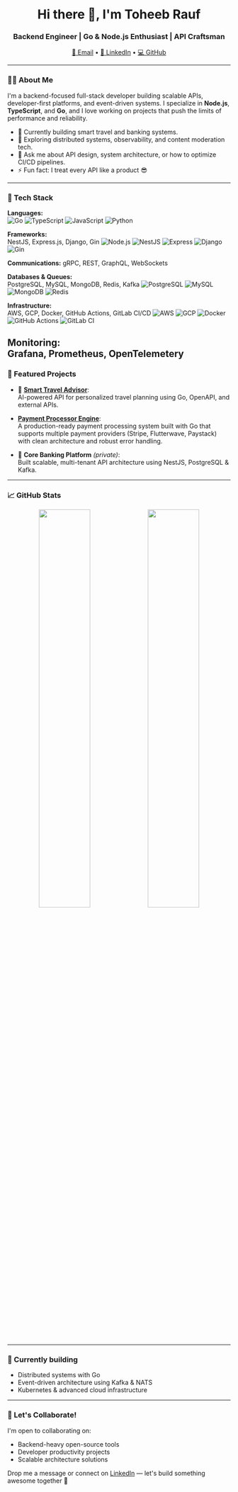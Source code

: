 <h1 align="center">Hi there 👋, I'm Toheeb Rauf</h1>
<h3 align="center">Backend Engineer | Go & Node.js Enthusiast | API Craftsman</h3>

<p align="center">
  <a href="mailto:thoraf20@gmail.com">📧 Email</a> • 
  <a href="https://www.linkedin.com/in/toheeb-rauf-678534102/">🔗 LinkedIn</a> • 
  <a href="https://github.com/thoraf20">💻 GitHub</a>
</p>

---

### 👨‍💻 About Me

I'm a backend-focused full-stack developer building scalable APIs, developer-first platforms, and event-driven systems. I specialize in **Node.js**, **TypeScript**, and **Go**, and I love working on projects that push the limits of performance and reliability.

- 🔭 Currently building smart travel and banking systems.
- 🧠 Exploring distributed systems, observability, and content moderation tech.
- 💬 Ask me about API design, system architecture, or how to optimize CI/CD pipelines.
- ⚡ Fun fact: I treat every API like a product 😎

---

### 🔧 Tech Stack

**Languages:**  
![Go](https://img.shields.io/badge/-Go-00ADD8?logo=go&logoColor=white&style=flat) 
![TypeScript](https://img.shields.io/badge/-TypeScript-3178C6?logo=typescript&logoColor=white&style=flat) 
![JavaScript](https://img.shields.io/badge/-JavaScript-F7DF1E?logo=javascript&logoColor=black&style=flat)
![Python](https://img.shields.io/badge/-Python-3776AB?logo=python&logoColor=white&style=for-the-badge)

**Frameworks:**  
NestJS, Express.js, Django, Gin
![Node.js](https://img.shields.io/badge/-Node.js-339933?logo=node.js&logoColor=white&style=for-the-badge)
![NestJS](https://img.shields.io/badge/-NestJS-E0234E?logo=nestjs&logoColor=white&style=for-the-badge)
![Express](https://img.shields.io/badge/-Express.js-000000?logo=express&logoColor=white&style=for-the-badge)
![Django](https://img.shields.io/badge/-Django-092E20?logo=django&logoColor=white&style=for-the-badge)
![Gin](https://img.shields.io/badge/-Gin-00ADD8?logo=go&logoColor=white&style=for-the-badge)

**Communications:**
 gRPC, REST, GraphQL, WebSockets

**Databases & Queues:**  
PostgreSQL, MySQL, MongoDB, Redis, Kafka
![PostgreSQL](https://img.shields.io/badge/-PostgreSQL-4169E1?logo=postgresql&logoColor=white&style=for-the-badge)
![MySQL](https://img.shields.io/badge/-MySQL-4479A1?logo=mysql&logoColor=white&style=for-the-badge)
![MongoDB](https://img.shields.io/badge/-MongoDB-47A248?logo=mongodb&logoColor=white&style=for-the-badge)
![Redis](https://img.shields.io/badge/-Redis-DC382D?logo=redis&logoColor=white&style=for-the-badge)


**Infrastructure:**  
AWS, GCP, Docker, GitHub Actions, GitLab CI/CD
![AWS](https://img.shields.io/badge/-AWS-232F3E?logo=amazon-aws&logoColor=white&style=for-the-badge)
![GCP](https://img.shields.io/badge/-GCP-4285F4?logo=google-cloud&logoColor=white&style=for-the-badge)
![Docker](https://img.shields.io/badge/-Docker-2496ED?logo=docker&logoColor=white&style=for-the-badge)
![GitHub Actions](https://img.shields.io/badge/-GitHub%20Actions-2088FF?logo=github-actions&logoColor=white&style=for-the-badge)
![GitLab CI](https://img.shields.io/badge/-GitLab%20CI-FC6D26?logo=gitlab&logoColor=white&style=for-the-badge)


**Monitoring:**  
Grafana, Prometheus, OpenTelemetery
---

### 🚀 Featured Projects

- 🎒 [**Smart Travel Advisor**](https://github.com/thoraf20/smart-travel-advisor):  
  AI-powered API for personalized travel planning using Go, OpenAPI, and external APIs.

- [**Payment Processor Engine**](https://github.com/thoraf20/payment-processor):  
  A production-ready payment processing system built with Go that supports multiple payment providers (Stripe, Flutterwave, Paystack) with clean architecture and robust error handling.

- 🏦 **Core Banking Platform** *(private)*:  
  Built scalable, multi-tenant API architecture using NestJS, PostgreSQL & Kafka.

---

### 📈 GitHub Stats

<p align="center">
  <img src="https://github-readme-stats.vercel.app/api?username=thoraf20&show_icons=true&theme=radical" width="48%"/>
  <img src="https://github-readme-streak-stats.herokuapp.com/?user=thoraf20&theme=radical" width="48%"/>
</p>

---

### 🧠 Currently building

- Distributed systems with Go
- Event-driven architecture using Kafka & NATS
- Kubernetes & advanced cloud infrastructure

---

### 🤝 Let's Collaborate!

I'm open to collaborating on:
- Backend-heavy open-source tools
- Developer productivity projects
- Scalable architecture solutions

Drop me a message or connect on [LinkedIn](https://www.linkedin.com/in/toheeb-rauf-678534102/) — let's build something awesome together 🚀
